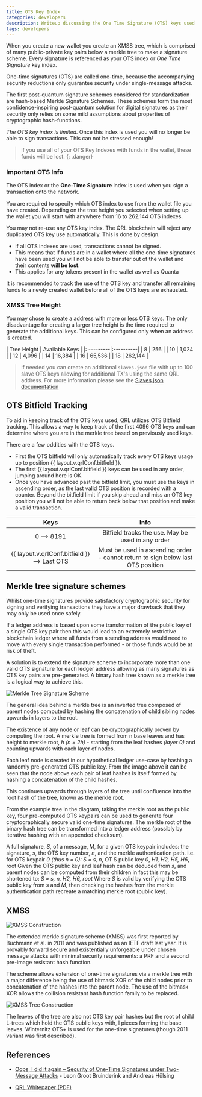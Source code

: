 ```yaml
---
title: OTS Key Index
categories: developers
description: Writeup discussing the One Time Signature (OTS) keys used by the Quantum Resistant Ledger.
tags: developers
---
```



When you create a new wallet you create an XMSS tree, which is comprised of many public-private key pairs below a merkle tree to make a signature scheme. Every signature is referenced as your OTS index or *One Time Signature* key index. 

One-time signatures (OTS) are called one-time, because the accompanying security reductions only guarantee security under single-message attacks.


The first post-quantum signature schemes considered for standardization are hash-based Merkle Signature Schemes. These schemes form the most confidence-inspiring post-quantum solution for digital signatures as their security only relies on some mild assumptions about properties of cryptographic hash-functions.

*The OTS key index is limited.* Once this index is used you will no longer be able to sign transactions. This can not be stressed enough! 

> If you use all of your OTS Key Indexes with funds in the wallet, these funds will be lost.
{: .danger}


### Important OTS Info

The OTS index or the **One-Time Signature** index is used when you sign a transaction onto the network. 

You are required to specify which OTS index to use from the wallet file you have created. Depending on the tree height you selected when setting up the wallet you will start with anywhere from 16 to 262,144 OTS indexes. 

You may not re-use any OTS key index. The QRL blockchain will reject any duplicated OTS key use automatically. This is done by design. 

* If all OTS indexes are used, transactions cannot be signed.
* This means that if funds are in a wallet where all the one-time signatures have been used you will not be able to transfer out of the wallet and their contents **will be lost**.
* This applies for any tokens present in the wallet as well as Quanta

It is recommended to track the use of the OTS key and transfer all remaining funds to a newly created wallet before all of the OTS keys are exhausted.



### XMSS Tree Height

You may chose to create a address with more or less OTS keys. The only disadvantage for creating a larger tree height is the time required to generate the additional keys. This can be configured only when an address is created.


|  Tree Height | Available Keys |
|: ---------|:----------|
| 8  | 256 |
| 10 |  1,024 | 
| 12 |  4,096 |
| 14 |  16,384 | 
| 16 |  65,536 |
| 18 |  262,144 | 


> If needed you can create an additional `slaves.json` file with up to 100 slave OTS keys allowing for additional TX's using the same QRL address. For more information please see the [Slaves.json documentation](/wallet/slaves.json)



## OTS Bitfield Tracking

To aid in keeping track of the OTS keys used, QRL utilizes OTS Bitfield tracking. This allows a way to keep track of the first 4096 OTS keys and can determine where you are in the merkle tree based on previously used keys.

There are a few oddities with the OTS keys. 
* First the OTS bitfield will only automatically track every OTS keys usage up to position {{ layout.v.qrlConf.bitfield }}.
* The first {{ layout.v.qrlConf.bitfield }} keys can be used in any order, jumping around here is OK. 
* Once you have advanced past the bitfield limit, you must use the keys in ascending order, as the last valid OTS position is recorded with a counter. Beyond the bitfield limit if you skip ahead and miss an OTS key position you will not be able to return back below that position and make a valid transaction.

| Keys | Info |
|:----:|:----:|
|0 --> 8191 | Bitfield tracks the use. May be used in any order |
| {{ layout.v.qrlConf.bitfield }} --> Last OTS | Must be used in ascending order - cannot return to sign below last OTS position |



## Merkle tree signature schemes

Whilst one-time signatures provide satisfactory cryptographic security for signing and verifying transactions they have a major drawback that they may only be used once safely. 

If a ledger address is based upon some transformation of the public key of a single OTS key pair then this would lead to an extremely restrictive blockchain ledger where all funds from a sending address would need to move with every single transaction performed - or those funds would be at risk of theft. 

A solution is to extend the signature scheme to incorporate more than one valid OTS signature for each ledger address allowing as many signatures as OTS key pairs are pre-generated. A binary hash tree known as a merkle tree is a logical way to achieve this.

![Merkle Tree Signature Scheme](/assets/developers/merkleTreeSig.png)

The general idea behind a merkle tree is an inverted tree composed of parent nodes computed by hashing the concatenation of child sibling nodes upwards in layers to the root. 

The existence of any node or leaf can be cryptographically proven by computing the root. A merkle tree is formed from n base leaves and has height to merkle root, *h (n = 2h)* - starting from the leaf hashes *(layer 0)* and counting upwards with each layer of nodes. 

Each leaf node is created in our hypothetical ledger use-case by hashing a randomly pre-generated OTS public key. From the image above it can be seen that the node above each pair of leaf hashes is itself formed by hashing a concatenation of the child hashes.

This continues upwards through layers of the tree until confluence into the root hash of the tree, known as
the merkle root.

From the example tree in the diagram, taking the merkle root as the public key, four pre-computed OTS keypairs can be used to generate four cryptographically secure valid one-time signatures. The merkle root of the binary hash tree can be transformed into a ledger address (possibly by iterative hashing with an appended checksum). 



A full signature, *S*, of a message, *M*, for a given OTS keypair includes: the signature, *s*, the OTS key number, *n*, and the merkle authentication path. i.e. for OTS keypair *0 (thus n = 0): S = s, n*, OT S public key *0*, *H1, H2, H5, H6*, root Given the OTS public key and leaf hash can be deduced from *s*, and parent nodes can be computed from their children in fact this may be shortened to: *S = s, n, H2, H6, root* Where *S* is valid by verifying the OTS public key from *s* and *M*, then checking the hashes from the merkle authentication path recreate a matching merkle root (public key).


## XMSS

![XMSS Construction](/assets/developers/XMSSconstruction.png)

The extended merkle signature scheme (XMSS) was first reported by Buchmann et al. in 2011 and was published as an IETF draft last year. It is provably forward secure and existentially unforgeable under chosen message attacks with minimal security requirements: a PRF and a second pre-image resistant hash function. 

The scheme allows extension of one-time signatures via a merkle tree with a major difference being the use of bitmask XOR of the child nodes prior to concatenation of the hashes into the parent node. The use of the bitmask XOR allows the collision resistant hash function family to be replaced.

![XMSS Tree Construction](/assets/developers/XMSStreeConstruction.png)

The leaves of the tree are also not OTS key pair hashes but the root of child L-trees which hold the OTS public keys with, l pieces forming the base leaves. Winternitz OTS+ is used for the one-time signatures (though 2011 variant was first described).


## References
* [Oops, I did it again – Security of One-Time Signatures under Two-Message Attacks](https://eprint.iacr.org/2016/1042.pdf) - Leon Groot Bruinderink and Andreas Hülsing 

* [QRL Whitepaper (PDF)](https://github.com/theQRL/Whitepaper/blob/master/QRL_whitepaper.pdf)

